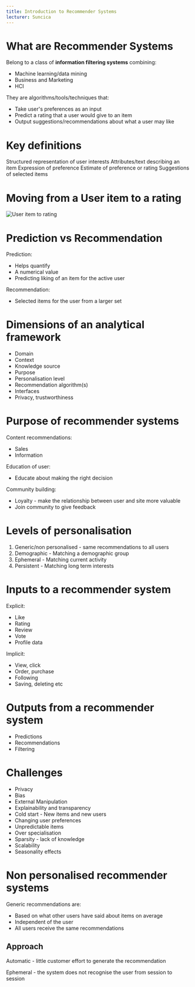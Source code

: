 ```yaml
---
title: Introduction to Recommender Systems
lecturer: Suncica
---
```


# What are Recommender Systems

Belong to a class of **information filtering systems** combining:

-   Machine learning/data mining
-   Business and Marketing
-   HCI

They are algorithms/tools/techniques that:

-   Take user's preferences as an input
-   Predict a rating that a user would give to an item
-   Output suggestions/recommendations about what a user may like

# Key definitions

<Definition name="User model/profile">
Structured representation of user interests
</Definition>

<Definition name="Item's context">
Attributes/text describing an item
</Definition>

<Definition name="Rating"> 
Expression of preference
</Definition>

<Definition name="Prediction">
Estimate of preference or rating
</Definition>

<Definition name="Recommendation">
Suggestions of selected items
</Definition>

# Moving from a User item to a rating

![User item to rating](/img/Year_3/Recommender/Introduction/Item->Rating.png)

# Prediction vs Recommendation

Prediction:

-   Helps quantify
-   A numerical value
-   Predicting liking of an item for the active user

Recommendation:

-   Selected items for the user from a larger set

# Dimensions of an analytical framework

-   Domain
-   Context
-   Knowledge source
-   Purpose
-   Personalisation level
-   Recommendation algorithm(s)
-   Interfaces
-   Privacy, trustworthiness

# Purpose of recommender systems

Content recommendations:

-   Sales
-   Information

Education of user:

-   Educate about making the right decision

Community building:

-   Loyalty - make the relationship between user and site more valuable
-   Join community to give feedback

# Levels of personalisation

1. Generic/non personalised - same recommendations to all users
2. Demographic - Matching a demographic group
3. Ephemeral - Matching current activity
4. Persistent - Matching long term interests

# Inputs to a recommender system

Explicit:

-   Like
-   Rating
-   Review
-   Vote
-   Profile data

Implicit:

-   View, click
-   Order, purchase
-   Following
-   Saving, deleting etc

# Outputs from a recommender system

-   Predictions
-   Recommendations
-   Filtering

# Challenges

-   Privacy
-   Bias
-   External Manipulation
-   Explainability and transparency
-   Cold start - New items and new users
-   Changing user preferences
-   Unpredictable items
-   Over specialisation
-   Sparsity - lack of knowledge
-   Scalability
-   Seasonality effects

# Non personalised recommender systems

Generic recommendations are:

-   Based on what other users have said about items on average
-   Independent of the user
-   All users receive the same recommendations

## Approach

Automatic - little customer effort to generate the recommendation

Ephemeral - the system does not recognise the user from session to session
